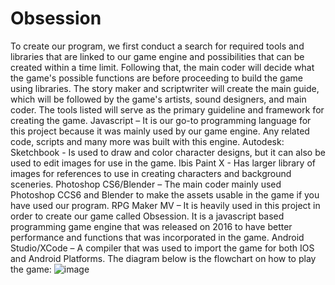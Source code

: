 # Obsession

To create our program, we first conduct a search for required tools and libraries that are linked to our game engine and possibilities that can be created within a time limit. Following that, the main coder will decide what the game's possible functions are before proceeding to build the game using libraries. The story maker and scriptwriter will create the main guide, which will be followed by the game's artists, sound designers, and main coder. The tools listed will serve as the primary guideline and framework for creating the game.
Javascript – It is our go-to programming language for this project because it was mainly used by our game engine. Any related code, scripts and many more was built with this engine.
Autodesk: Sketchbook - Is used to draw and color character designs, but it can also be used to edit images for use in the game.
Ibis Paint X -    Has larger library of images for references to use in creating characters and background sceneries.
Photoshop CS6/Blender – The main coder mainly used Photoshop CCS6 and Blender to make the assets usable in the game if you have used our program.
RPG Maker MV – It is heavily used in this project in order to create our game called Obsession. It is a javascript based programming game engine that was released on 2016 to have better performance and functions that was incorporated in the game.
Android Studio/XCode – A compiler that was used to import the game for both IOS and Android Platforms.
The diagram below is the flowchart on how to play the game:
![image](https://github.com/user-attachments/assets/95df1706-43d3-4ad1-b15a-7598e5b8ab6f)
